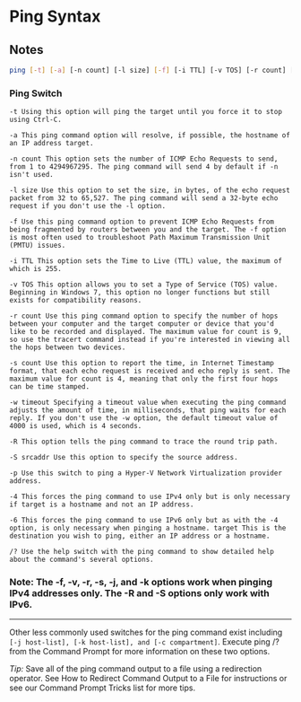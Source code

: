 # Ping Syntax

## Notes

```bash
ping [-t] [-a] [-n count] [-l size] [-f] [-i TTL] [-v TOS] [-r count] [-s count] [-w timeout] [-R] [-S srcaddr] [-p] [-4] [-6] target [/?]
```
### Ping Switch
```
-t Using this option will ping the target until you force it to stop using Ctrl-C.

-a This ping command option will resolve, if possible, the hostname of an IP address target.

-n count This option sets the number of ICMP Echo Requests to send, from 1 to 4294967295. The ping command will send 4 by default if -n isn't used.

-l size Use this option to set the size, in bytes, of the echo request packet from 32 to 65,527. The ping command will send a 32-byte echo request if you don't use the -l option.

-f Use this ping command option to prevent ICMP Echo Requests from being fragmented by routers between you and the target. The -f option is most often used to troubleshoot Path Maximum Transmission Unit (PMTU) issues.

-i TTL This option sets the Time to Live (TTL) value, the maximum of which is 255.

-v TOS This option allows you to set a Type of Service (TOS) value. Beginning in Windows 7, this option no longer functions but still exists for compatibility reasons.

-r count Use this ping command option to specify the number of hops between your computer and the target computer or device that you'd like to be recorded and displayed. The maximum value for count is 9, so use the tracert command instead if you're interested in viewing all the hops between two devices.

-s count Use this option to report the time, in Internet Timestamp format, that each echo request is received and echo reply is sent. The maximum value for count is 4, meaning that only the first four hops can be time stamped.

-w timeout Specifying a timeout value when executing the ping command adjusts the amount of time, in milliseconds, that ping waits for each reply. If you don't use the -w option, the default timeout value of 4000 is used, which is 4 seconds.

-R This option tells the ping command to trace the round trip path.

-S srcaddr Use this option to specify the source address.

-p Use this switch to ping a Hyper-V Network Virtualization provider address.

-4 This forces the ping command to use IPv4 only but is only necessary if target is a hostname and not an IP address.

-6 This forces the ping command to use IPv6 only but as with the -4 option, is only necessary when pinging a hostname. target This is the destination you wish to ping, either an IP address or a hostname.

/? Use the help switch with the ping command to show detailed help about the command's several options.
```

### Note: The -f, -v, -r, -s, -j, and -k options work when pinging IPv4 addresses only. The -R and -S options only work with IPv6.

---

Other less commonly used switches for the ping command exist including ```[-j host-list], [-k host-list], and [-c compartment]```. Execute ping /? from the Command Prompt for more information on these two options.

*Tip:* Save all of the ping command output to a file using a redirection operator. See How to Redirect Command Output to a File for instructions or see our Command Prompt Tricks list for more tips.
